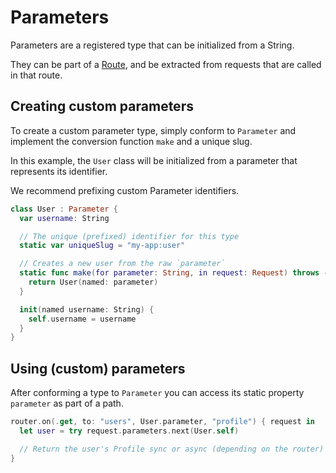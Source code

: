 # Parameters

Parameters are a registered type that can be initialized from a String.

They can be part of a [Route](route.md), and be extracted from requests that are called in that route.

## Creating custom parameters

To create a custom parameter type, simply conform to `Parameter` and implement the conversion function `make` and a unique slug.

In this example, the `User` class will be initialized from a parameter that represents its identifier.

We recommend prefixing custom Parameter identifiers.

```swift
class User : Parameter {
  var username: String

  // The unique (prefixed) identifier for this type
  static var uniqueSlug = "my-app:user"

  // Creates a new user from the raw `parameter`
  static func make(for parameter: String, in request: Request) throws -> User {
    return User(named: parameter)
  }

  init(named username: String) {
    self.username = username
  }
}
```

## Using (custom) parameters

After conforming a type to `Parameter` you can access its static property `parameter` as part of a path.

```swift
router.on(.get, to: "users", User.parameter, "profile") { request in
  let user = try request.parameters.next(User.self)

  // Return the user's Profile sync or async (depending on the router)
}
```
